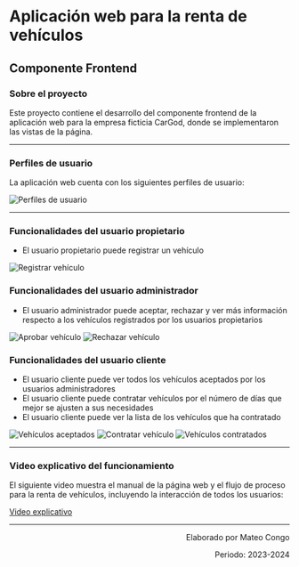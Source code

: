 # Aplicación web para la renta de vehículos

## Componente Frontend

### Sobre el proyecto
Este proyecto contiene el desarrollo del componente frontend de la aplicación web para la empresa ficticia CarGod, donde se implementaron las vistas de la página.

---

### Perfiles de usuario
La aplicación web cuenta con los siguientes perfiles de usuario: 

![Perfiles de usuario](https://github.com/Einarr07/Renta_de_vehiculos-FRONTEND/assets/96399138/d0241f25-5d88-4a86-a488-fd1a79ec9d97)

---

### Funcionalidades del usuario propietario
- El usuario propietario puede registrar un vehículo

![Registrar vehículo](https://github.com/Einarr07/Renta_de_vehiculos-FRONTEND/assets/96399138/c0f9f041-4abb-4bd7-970f-34909b4d1ac0)

### Funcionalidades del usuario administrador
- El usuario administrador puede aceptar, rechazar y ver más información respecto a los vehículos registrados por los usuarios propietarios

![Aprobar vehículo](https://github.com/Einarr07/Renta_de_vehiculos-FRONTEND/assets/96399138/557e1f9b-3cf9-40a4-8183-61d06aed4d9b)
![Rechazar vehículo](https://github.com/Einarr07/Renta_de_vehiculos-FRONTEND/assets/96399138/0f10517f-0c03-46f9-b374-0e76a3fe4363)

### Funcionalidades del usuario cliente
- El usuario cliente puede ver todos los vehículos aceptados por los usuarios administradores
- El usuario cliente puede contratar vehículos por el número de días que mejor se ajusten a sus necesidades
- El usuario cliente puede ver la lista de los vehículos que ha contratado

![Vehículos aceptados](https://github.com/Einarr07/Renta_de_vehiculos-FRONTEND/assets/96399138/5644ebfb-0f1d-48b1-bbf3-b91c0fb96f5a)
![Contratar vehículo](https://github.com/Einarr07/Renta_de_vehiculos-FRONTEND/assets/96399138/e87a1f16-b793-4f48-ab68-11230f41d75a)
![Vehículos contratados](https://github.com/Einarr07/Renta_de_vehiculos-FRONTEND/assets/96399138/74eb1be2-4bf0-44cd-8e6f-d54df02a75c4)

---

### Video explicativo del funcionamiento
El siguiente video muestra el manual de la página web y el flujo de proceso para la renta de vehículos, incluyendo la interacción de todos los usuarios: 

[Video explicativo](https://www.youtube.com/watch?v=IXywkaym-kw)

---
<p align="right">Elaborado por Mateo Congo</p>
<p align="right">Periodo: 2023-2024</p>
